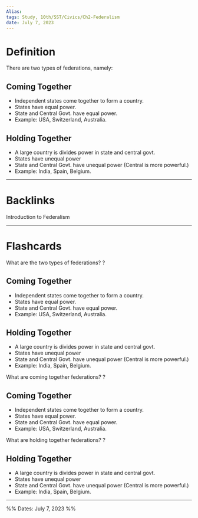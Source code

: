 ```yaml
---
Alias:
tags: Study, 10th/SST/Civics/Ch2-Federalism
date: July 7, 2023
---
```

# Definition
There are two types of federations, namely:
## Coming Together
- Independent states come together to form a country.
- States have equal power.
- State and Central Govt. have equal power.
- Example: USA, Switzerland, Australia.
## Holding Together
- A large country is divides power in state and central govt.
- States have unequal power
- State and Central Govt. have unequal power (Central is more powerful.)
- Example: India, Spain, Belgium.

---
# Backlinks
Introduction to Federalism

---
# Flashcards

What are the two types of federations?
?
## Coming Together
- Independent states come together to form a country.
- States have equal power.
- State and Central Govt. have equal power.
- Example: USA, Switzerland, Australia.
## Holding Together
- A large country is divides power in state and central govt.
- States have unequal power
- State and Central Govt. have unequal power (Central is more powerful.)
- Example: India, Spain, Belgium.
<!--SR:!2024-04-28,161,240-->

What are coming together federations?
?
## Coming Together
- Independent states come together to form a country.
- States have equal power.
- State and Central Govt. have equal power.
- Example: USA, Switzerland, Australia.
<!--SR:!2024-10-08,300,260-->

What are holding together federations?
?
## Holding Together
- A large country is divides power in state and central govt.
- States have unequal power
- State and Central Govt. have unequal power (Central is more powerful.)
- Example: India, Spain, Belgium.
<!--SR:!2024-06-14,243,280-->

---

%%
Dates: July 7, 2023
%%